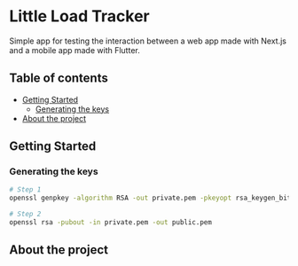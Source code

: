 # Little Load Tracker

Simple app for testing the interaction between a web app made with Next.js and a
mobile app made with Flutter.

## Table of contents

- [Getting Started](#getting-started)
  - [Generating the keys](#generating-the-keys)
- [About the project](#about-the-project)

## Getting Started

### Generating the keys

```bash
# Step 1
openssl genpkey -algorithm RSA -out private.pem -pkeyopt rsa_keygen_bits:2048

# Step 2
openssl rsa -pubout -in private.pem -out public.pem
```

## About the project
